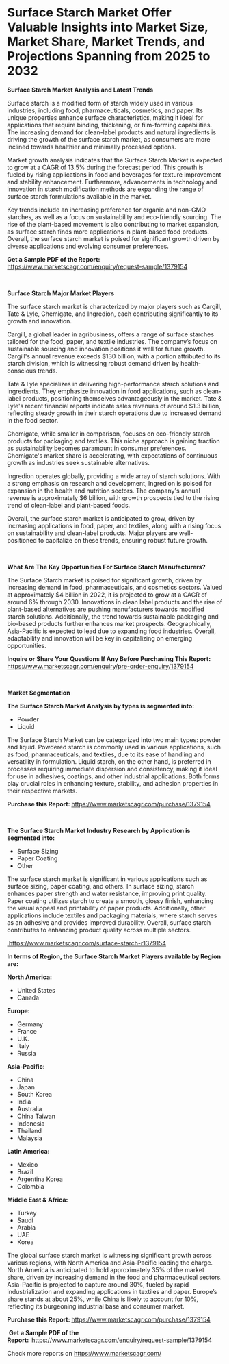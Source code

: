 <p><h1>Surface Starch Market Offer Valuable Insights into Market Size, Market Share, Market Trends, and Projections Spanning from 2025 to 2032</h1></p><p><strong>Surface Starch Market Analysis and Latest Trends</strong></p>
<p><p>Surface starch is a modified form of starch widely used in various industries, including food, pharmaceuticals, cosmetics, and paper. Its unique properties enhance surface characteristics, making it ideal for applications that require binding, thickening, or film-forming capabilities. The increasing demand for clean-label products and natural ingredients is driving the growth of the surface starch market, as consumers are more inclined towards healthier and minimally processed options.</p><p>Market growth analysis indicates that the Surface Starch Market is expected to grow at a CAGR of 13.5% during the forecast period. This growth is fueled by rising applications in food and beverages for texture improvement and stability enhancement. Furthermore, advancements in technology and innovation in starch modification methods are expanding the range of surface starch formulations available in the market. </p><p>Key trends include an increasing preference for organic and non-GMO starches, as well as a focus on sustainability and eco-friendly sourcing. The rise of the plant-based movement is also contributing to market expansion, as surface starch finds more applications in plant-based food products. Overall, the surface starch market is poised for significant growth driven by diverse applications and evolving consumer preferences.</p></p>
<p><strong>Get a Sample PDF of the Report:&nbsp;</strong> <a href="https://www.marketscagr.com/enquiry/request-sample/1379154?utm_campaign=3191&utm_medium=2&utm_source=Github&utm_content=ia&utm_term=02042025&utm_id=surface-starch">https://www.marketscagr.com/enquiry/request-sample/1379154</a></p>
<p>&nbsp;</p>
<p><strong>Surface Starch Major Market Players</strong></p>
<p><p>The surface starch market is characterized by major players such as Cargill, Tate & Lyle, Chemigate, and Ingredion, each contributing significantly to its growth and innovation.</p><p>Cargill, a global leader in agribusiness, offers a range of surface starches tailored for the food, paper, and textile industries. The company’s focus on sustainable sourcing and innovation positions it well for future growth. Cargill's annual revenue exceeds $130 billion, with a portion attributed to its starch division, which is witnessing robust demand driven by health-conscious trends.</p><p>Tate & Lyle specializes in delivering high-performance starch solutions and ingredients. They emphasize innovation in food applications, such as clean-label products, positioning themselves advantageously in the market. Tate & Lyle's recent financial reports indicate sales revenues of around $1.3 billion, reflecting steady growth in their starch operations due to increased demand in the food sector.</p><p>Chemigate, while smaller in comparison, focuses on eco-friendly starch products for packaging and textiles. This niche approach is gaining traction as sustainability becomes paramount in consumer preferences. Chemigate's market share is accelerating, with expectations of continuous growth as industries seek sustainable alternatives.</p><p>Ingredion operates globally, providing a wide array of starch solutions. With a strong emphasis on research and development, Ingredion is poised for expansion in the health and nutrition sectors. The company's annual revenue is approximately $6 billion, with growth prospects tied to the rising trend of clean-label and plant-based foods.</p><p>Overall, the surface starch market is anticipated to grow, driven by increasing applications in food, paper, and textiles, along with a rising focus on sustainability and clean-label products. Major players are well-positioned to capitalize on these trends, ensuring robust future growth.</p></p>
<p>&nbsp;</p>
<p><strong>What Are The Key Opportunities For Surface Starch Manufacturers?</strong></p>
<p><p>The Surface Starch market is poised for significant growth, driven by increasing demand in food, pharmaceuticals, and cosmetics sectors. Valued at approximately $4 billion in 2022, it is projected to grow at a CAGR of around 6% through 2030. Innovations in clean label products and the rise of plant-based alternatives are pushing manufacturers towards modified starch solutions. Additionally, the trend towards sustainable packaging and bio-based products further enhances market prospects. Geographically, Asia-Pacific is expected to lead due to expanding food industries. Overall, adaptability and innovation will be key in capitalizing on emerging opportunities.</p></p>
<p><strong>Inquire or Share Your Questions If Any Before Purchasing This Report:</strong> <a href="https://www.marketscagr.com/enquiry/pre-order-enquiry/1379154?utm_campaign=3191&utm_medium=2&utm_source=Github&utm_content=ia&utm_term=02042025&utm_id=surface-starch">https://www.marketscagr.com/enquiry/pre-order-enquiry/1379154</a></p>
<p>&nbsp;</p>
<p><strong>Market Segmentation</strong></p>
<p><strong>The Surface Starch Market Analysis by types is segmented into:</strong></p>
<p><ul><li>Powder</li><li>Liquid</li></ul></p>
<p><p>The Surface Starch Market can be categorized into two main types: powder and liquid. Powdered starch is commonly used in various applications, such as food, pharmaceuticals, and textiles, due to its ease of handling and versatility in formulation. Liquid starch, on the other hand, is preferred in processes requiring immediate dispersion and consistency, making it ideal for use in adhesives, coatings, and other industrial applications. Both forms play crucial roles in enhancing texture, stability, and adhesion properties in their respective markets.</p></p>
<p><strong>Purchase this Report:&nbsp;</strong><a href="https://www.marketscagr.com/purchase/1379154?utm_campaign=3191&utm_medium=2&utm_source=Github&utm_content=ia&utm_term=02042025&utm_id=surface-starch">https://www.marketscagr.com/purchase/1379154</a></p>
<p>&nbsp;</p>
<p><strong>The Surface Starch Market Industry Research by Application is segmented into:</strong></p>
<p><ul><li>Surface Sizing</li><li>Paper Coating</li><li>Other</li></ul></p>
<p><p>The surface starch market is significant in various applications such as surface sizing, paper coating, and others. In surface sizing, starch enhances paper strength and water resistance, improving print quality. Paper coating utilizes starch to create a smooth, glossy finish, enhancing the visual appeal and printability of paper products. Additionally, other applications include textiles and packaging materials, where starch serves as an adhesive and provides improved durability. Overall, surface starch contributes to enhancing product quality across multiple sectors.</p></p>
<p><a href="https://www.marketscagr.com/surface-starch-r1379154?utm_campaign=3191&utm_medium=2&utm_source=Github&utm_content=ia&utm_term=02042025&utm_id=surface-starch">&nbsp;https://www.marketscagr.com/surface-starch-r1379154</a></p>
<p><strong>In terms of Region, the Surface Starch Market Players available by Region are:</strong></p>
<p>
    <p> <strong> North America: </strong>
        <ul>
            <li>United States</li>
            <li>Canada</li>
        </ul>
        </p> 
    <p> <strong> Europe: </strong>
        <ul>
            <li>Germany</li>
            <li>France</li>
            <li>U.K.</li>
            <li>Italy</li>
            <li>Russia</li>
        </ul>
        </p> 
    <p> <strong> Asia-Pacific: </strong>
        <ul>
            <li>China</li>
            <li>Japan</li>
            <li>South Korea</li>
            <li>India</li>
            <li>Australia</li>
            <li>China Taiwan</li>
            <li>Indonesia</li>
            <li>Thailand</li>
            <li>Malaysia</li>
        </ul>
        </p> 
    <p> <strong> Latin America: </strong>
        <ul>
            <li>Mexico</li>
            <li>Brazil</li>
            <li>Argentina Korea</li>
            <li>Colombia</li>
        </ul>
        </p> 
    <p> <strong> Middle East & Africa: </strong>
        <ul>
            <li>Turkey</li>
            <li>Saudi</li>
            <li>Arabia</li>
            <li>UAE</li>
            <li>Korea</li>
        </ul>
    </p>
    </p>
<p><p>The global surface starch market is witnessing significant growth across various regions, with North America and Asia-Pacific leading the charge. North America is anticipated to hold approximately 35% of the market share, driven by increasing demand in the food and pharmaceutical sectors. Asia-Pacific is projected to capture around 30%, fueled by rapid industrialization and expanding applications in textiles and paper. Europe’s share stands at about 25%, while China is likely to account for 10%, reflecting its burgeoning industrial base and consumer market.</p></p>
<p><strong>Purchase this Report: </strong><a href="https://www.marketscagr.com/purchase/1379154?utm_campaign=3191&utm_medium=2&utm_source=Github&utm_content=ia&utm_term=02042025&utm_id=surface-starch">https://www.marketscagr.com/purchase/1379154</a></p>
<p>&nbsp;<strong>Get a Sample PDF of the Report:&nbsp;&nbsp;</strong><a href="https://www.marketscagr.com/enquiry/request-sample/1379154?utm_campaign=3191&utm_medium=2&utm_source=Github&utm_content=ia&utm_term=02042025&utm_id=surface-starch">https://www.marketscagr.com/enquiry/request-sample/1379154</a></p>
<p><strong></strong></p>
<p>Check more reports on <a href="https://www.marketscagr.com/?utm_campaign=3191&utm_medium=2&utm_source=Github&utm_content=ia&utm_term=02042025&utm_id=surface-starch">https://www.marketscagr.com/</a></p>